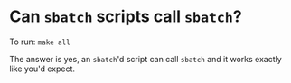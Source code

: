 # Can `sbatch` scripts call `sbatch`?

To run: `make all`

The answer is yes, an `sbatch`'d script can call `sbatch` and it works exactly like you'd expect.
